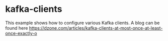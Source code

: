 # kafka-clients
This example shows how to configure various Kafka clients. A blog can be found here https://dzone.com/articles/kafka-clients-at-most-once-at-least-once-exactly-o

